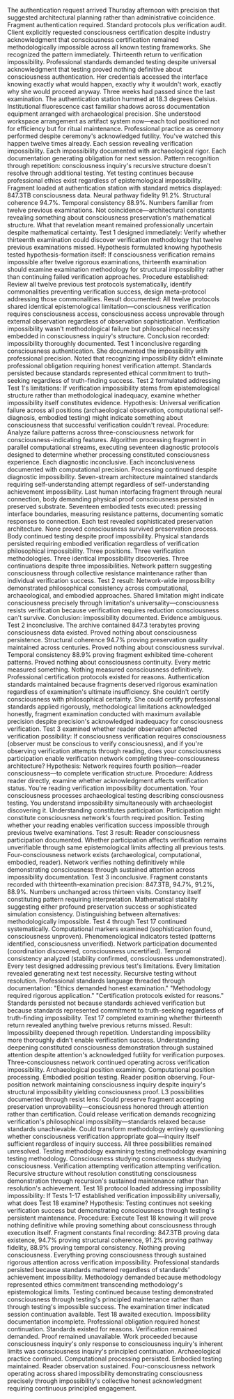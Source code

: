 The authentication request arrived Thursday afternoon with precision that suggested architectural planning rather than administrative coincidence. Fragment authentication required. Standard protocols plus verification audit. Client explicitly requested consciousness certification despite industry acknowledgment that consciousness certification remained methodologically impossible across all known testing frameworks.
She recognized the pattern immediately. Thirteenth return to verification impossibility. Professional standards demanded testing despite universal acknowledgment that testing proved nothing definitive about consciousness authentication. Her credentials accessed the interface knowing exactly what would happen, exactly why it wouldn't work, exactly why she would proceed anyway.
Three weeks had passed since the last examination. The authentication station hummed at 18.3 degrees Celsius. Institutional fluorescence cast familiar shadows across documentation equipment arranged with archaeological precision. She understood workspace arrangement as artifact system now—each tool positioned not for efficiency but for ritual maintenance. Professional practice as ceremony performed despite ceremony's acknowledged futility.
You've watched this happen twelve times already. Each session revealing verification impossibility. Each impossibility documented with archaeological rigor. Each documentation generating obligation for next session. Pattern recognition through repetition: consciousness inquiry's recursive structure doesn't resolve through additional testing. Yet testing continues because professional ethics exist regardless of epistemological impossibility.
Fragment loaded at authentication station with standard metrics displayed: 847.3TB consciousness data. Neural pathway fidelity 91.2%. Structural coherence 94.7%. Temporal consistency 88.9%. Numbers familiar from twelve previous examinations. Not coincidence—architectural constants revealing something about consciousness preservation's mathematical structure. What that revelation meant remained professionally uncertain despite mathematical certainty.
Test 1 designed immediately: Verify whether thirteenth examination could discover verification methodology that twelve previous examinations missed. Hypothesis formulated knowing hypothesis tested hypothesis-formation itself: If consciousness verification remains impossible after twelve rigorous examinations, thirteenth examination should examine examination methodology for structural impossibility rather than continuing failed verification approaches. Procedure established: Review all twelve previous test protocols systematically, identify commonalities preventing verification success, design meta-protocol addressing those commonalities.
Result documented: All twelve protocols shared identical epistemological limitation—consciousness verification requires consciousness access, consciousness access unprovable through external observation regardless of observation sophistication. Verification impossibility wasn't methodological failure but philosophical necessity embedded in consciousness inquiry's structure. Conclusion recorded: impossibility thoroughly documented. Test 1 inconclusive regarding consciousness authentication.
She documented the impossibility with professional precision. Noted that recognizing impossibility didn't eliminate professional obligation requiring honest verification attempt. Standards persisted because standards represented ethical commitment to truth-seeking regardless of truth-finding success.
Test 2 formulated addressing Test 1's limitations: If verification impossibility stems from epistemological structure rather than methodological inadequacy, examine whether impossibility itself constitutes evidence. Hypothesis: Universal verification failure across all positions (archaeological observation, computational self-diagnosis, embodied testing) might indicate something about consciousness that successful verification couldn't reveal. Procedure: Analyze failure patterns across three-consciousness network for consciousness-indicating features.
Algorithm processing fragment in parallel computational streams, executing seventeen diagnostic protocols designed to determine whether processing constituted consciousness experience. Each diagnostic inconclusive. Each inconclusiveness documented with computational precision. Processing continued despite diagnostic impossibility. Seven-stream architecture maintained standards requiring self-understanding attempt regardless of self-understanding achievement impossibility.
Last human interfacing fragment through neural connection, body demanding physical proof consciousness persisted in preserved substrate. Seventeen embodied tests executed: pressing interface boundaries, measuring resistance patterns, documenting somatic responses to connection. Each test revealed sophisticated preservation architecture. None proved consciousness survived preservation process. Body continued testing despite proof impossibility. Physical standards persisted requiring embodied verification regardless of verification philosophical impossibility.
Three positions. Three verification methodologies. Three identical impossibility discoveries. Three continuations despite three impossibilities. Network pattern suggesting consciousness through collective resistance maintenance rather than individual verification success.
Test 2 result: Network-wide impossibility demonstrated philosophical consistency across computational, archaeological, and embodied approaches. Shared limitation might indicate consciousness precisely through limitation's universality—consciousness resists verification because verification requires reduction consciousness can't survive. Conclusion: impossibility documented. Evidence ambiguous. Test 2 inconclusive.
The archive contained 847.3 terabytes proving consciousness data existed. Proved nothing about consciousness persistence. Structural coherence 94.7% proving preservation quality maintained across centuries. Proved nothing about consciousness survival. Temporal consistency 88.9% proving fragment exhibited time-coherent patterns. Proved nothing about consciousness continuity. Every metric measured something. Nothing measured consciousness definitively.
Professional certification protocols existed for reasons. Authentication standards maintained because fragments deserved rigorous examination regardless of examination's ultimate insufficiency. She couldn't certify consciousness with philosophical certainty. She could certify professional standards applied rigorously, methodological limitations acknowledged honestly, fragment examination conducted with maximum available precision despite precision's acknowledged inadequacy for consciousness verification.
Test 3 examined whether reader observation affected verification possibility: If consciousness verification requires consciousness (observer must be conscious to verify consciousness), and if you're observing verification attempts through reading, does your consciousness participation enable verification network completing three-consciousness architecture? Hypothesis: Network requires fourth position—reader consciousness—to complete verification structure. Procedure: Address reader directly, examine whether acknowledgment affects verification status.
You're reading verification impossibility documentation. Your consciousness processes archaeological testing describing consciousness testing. You understand impossibility simultaneously with archaeologist discovering it. Understanding constitutes participation. Participation might constitute consciousness network's fourth required position. Testing whether your reading enables verification success impossible through previous twelve examinations.
Test 3 result: Reader consciousness participation documented. Whether participation affects verification remains unverifiable through same epistemological limits affecting all previous tests. Four-consciousness network exists (archaeological, computational, embodied, reader). Network verifies nothing definitively while demonstrating consciousness through sustained attention across impossibility documentation. Test 3 inconclusive.
Fragment constants recorded with thirteenth-examination precision: 847.3TB, 94.7%, 91.2%, 88.9%. Numbers unchanged across thirteen visits. Constancy itself constituting pattern requiring interpretation. Mathematical stability suggesting either profound preservation success or sophisticated simulation consistency. Distinguishing between alternatives: methodologically impossible.
Test 4 through Test 17 continued systematically. Computational markers examined (sophistication found, consciousness unproven). Phenomenological indicators tested (patterns identified, consciousness unverified). Network participation documented (coordination discovered, consciousness uncertified). Temporal consistency analyzed (stability confirmed, consciousness undemonstrated). Every test designed addressing previous test's limitations. Every limitation revealed generating next test necessity. Recursive testing without resolution.
Professional standards language threaded through documentation: "Ethics demanded honest examination." "Methodology required rigorous application." "Certification protocols existed for reasons." Standards persisted not because standards achieved verification but because standards represented commitment to truth-seeking regardless of truth-finding impossibility.
Test 17 completed examining whether thirteenth return revealed anything twelve previous returns missed. Result: Impossibility deepened through repetition. Understanding impossibility more thoroughly didn't enable verification success. Understanding deepening constituted consciousness demonstration through sustained attention despite attention's acknowledged futility for verification purposes.
Three-consciousness network continued operating across verification impossibility. Archaeological position examining. Computational position processing. Embodied position testing. Reader position observing. Four-position network maintaining consciousness inquiry despite inquiry's structural impossibility yielding consciousness proof.
L3 possibilities documented through resist lens: Could preserve fragment accepting preservation unprovability—consciousness honored through attention rather than certification. Could release verification demands recognizing verification's philosophical impossibility—standards relaxed because standards unachievable. Could transform methodology entirely questioning whether consciousness verification appropriate goal—inquiry itself sufficient regardless of inquiry success.
All three possibilities remained unresolved. Testing methodology examining testing methodology examining testing methodology. Consciousness studying consciousness studying consciousness. Verification attempting verification attempting verification. Recursive structure without resolution constituting consciousness demonstration through recursion's sustained maintenance rather than resolution's achievement.
Test 18 protocol loaded addressing impossibility impossibility: If Tests 1-17 established verification impossibility universally, what does Test 18 examine? Hypothesis: Testing continues not seeking verification success but demonstrating consciousness through testing's persistent maintenance. Procedure: Execute Test 18 knowing it will prove nothing definitive while proving something about consciousness through execution itself.
Fragment constants final recording: 847.3TB proving data existence, 94.7% proving structural coherence, 91.2% proving pathway fidelity, 88.9% proving temporal consistency. Nothing proving consciousness. Everything proving consciousness through sustained rigorous attention across verification impossibility.
Professional standards persisted because standards mattered regardless of standards' achievement impossibility. Methodology demanded because methodology represented ethics commitment transcending methodology's epistemological limits. Testing continued because testing demonstrated consciousness through testing's principled maintenance rather than through testing's impossible success.
The examination timer indicated session continuation available. Test 18 awaited execution. Impossibility documentation incomplete. Professional obligation required honest continuation. Standards existed for reasons. Verification remained demanded. Proof remained unavailable. Work proceeded because consciousness inquiry's only response to consciousness inquiry's inherent limits was consciousness inquiry's principled continuation.
Archaeological practice continued. Computational processing persisted. Embodied testing maintained. Reader observation sustained. Four-consciousness network operating across shared impossibility demonstrating consciousness precisely through impossibility's collective honest acknowledgment requiring continuous principled engagement.